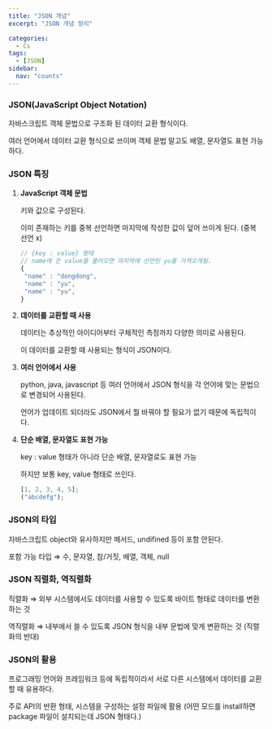 ```yaml
---
title: "JSON 개념"
excerpt: "JSON 개념 정리"

categories:
  - Cs
tags:
  - [JSON]
sidebar:
  nav: "counts"
---
```


### JSON(JavaScript Object Notation)

자바스크립트 객체 문법으로 구조화 된 데이터 교환 형식이다.

여러 언어에서 데이터 교환 형식으로 쓰이며 객체 문법 말고도 배열, 문자열도 표현 가능하다.

### JSON 특징

1. **JavaScript 객체 문법**

   키와 값으로 구성된다.

   이미 존재하는 키를 중복 선언하면 마지막에 작성한 값이 덮어 쓰이게 된다. (중복 선언 x)

   ```jsx
   // {key : value} 형태
   // name에 든 value를 불러오면 마지막에 선언된 yu를 가져오게됨.
   {
   	"name" : "dongdong",
   	"name" : "yu",
   	"name" : "yu",
   }
   ```

2. **데이터를 교환할 때 사용**

   데이터는 추상적인 아이디어부터 구체적인 측정까지 다양한 의미로 사용된다.

   이 데이터를 교환할 때 사용되는 형식이 JSON이다.

3. **여러 언어에서 사용**

   python, java, javascript 등 여러 언어에서 JSON 형식을 각 언어에 맞는 문법으로 변경되어 사용된다.

   언어가 업데이트 되더라도 JSON에서 뭘 바꿔야 할 필요가 없기 때문에 독립적이다.

4. **단순 배열, 문자열도 표현 가능**

   key : value 형태가 아니라 단순 배열, 문자열로도 표현 가능

   하지만 보통 key, value 형태로 쓰인다.

   ```jsx
   [1, 2, 3, 4, 5];
   ("abcdefg");
   ```

### JSON의 타입

자바스크립트 object와 유사하지만 메서드, undifined 등이 포함 안된다.

포함 가능 타입 ⇒ 수, 문자열, 참/거짓, 배열, 객체, null

### JSON 직렬화, 역직렬화

직렬화 ⇒ 외부 시스템에서도 데이터를 사용할 수 있도록 바이트 형태로 데이터를 변환하는 것

역직렬화 ⇒ 내부에서 쓸 수 있도록 JSON 형식을 내부 문법에 맞게 변환하는 것 (직렬화의 반대)

### JSON의 활용

프로그래밍 언어와 프레임워크 등에 독립적이라서 서로 다른 시스템에서 데이터를 교환할 때 유용하다.

주로 API의 반환 형태, 시스템을 구성하는 설정 파일에 활용 (어떤 모드를 install하면 package 파일이 설치되는데 JSON 형태다.)
